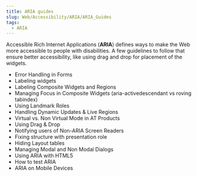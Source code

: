 ```yaml
---
title: ARIA guides
slug: Web/Accessibility/ARIA/ARIA_Guides
tags:
  - ARIA
---
```

Accessible Rich Internet Applications (**ARIA**) defines ways to make the Web more accessible to people with disabilities. A few guidelines to follow that ensure better accessibility, like using drag and drop for placement of the widgets.

- Error Handling in Forms
- Labeling widgets
- Labeling Composite Widgets and Regions
- Managing Focus in Composite Widgets (aria-activedescendant vs roving tabindex)
- Using Landmark Roles
- Handling Dynamic Updates & Live Regions
- Virtual vs. Non Virtual Mode in AT Products
- Using Drag & Drop
- Notifying users of Non-ARIA Screen Readers
- Fixing structure with presentation role
- Hiding Layout tables
- Managing Modal and Non Modal Dialogs
- Using ARIA with HTML5
- How to test ARIA
- ARIA on Mobile Devices
